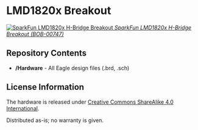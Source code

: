 LMD1820x Breakout
================

[![SparkFun LMD1820x H-Bridge Breakout](https://cdn.sparkfun.com//assets/parts/5/2/0/00747-07b.jpg)
*SparkFun LMD1820x H-Bridge Breakout (BOB-00747)*](https://www.sparkfun.com/products/747)

Repository Contents
-------------------
* **/Hardware** - All Eagle design files (.brd, .sch)


License Information
-------------------
The hardware is released under [Creative Commons ShareAlike 4.0 International](https://creativecommons.org/licenses/by-sa/4.0/).

Distributed as-is; no warranty is given.